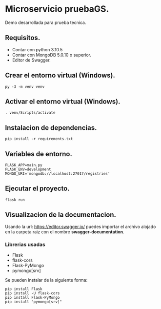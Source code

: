# Microservicio pruebaGS.
Demo desarrollada para prueba tecnica.
## Requisitos.
- Contar con python 3.10.5
- Contar con MongoDB 5.0.10 o superior.
- Editor de Swagger.

## Crear el entorno virtual (Windows).
```
py -3 -m venv venv
```
## Activar el entorno virtual (Windows).
```
. venv/Scripts/activate
```
## Instalacion de dependencias.
```
pip install -r requirements.txt
```
## Variables de entorno.
```
FLASK_APP=main.py
FLASK_ENV=development
MONGO_URI='mongodb://localhost:27017/registries'
```
## Ejecutar el proyecto.
```
flask run
```
## Visualizacion de la documentacion.
Usando la url: https://editor.swagger.io/ puedes importar el archivo alojado en la carpeta raiz con el nombre **swagger-documentation**.

### Librerias usadas
- Flask
- flask-cors
- Flask-PyMongo
- pymongo[srv]

Se pueden instalar de la siguiente forma:
```
pip install Flask
pip install -U flask-cors
pip install Flask-PyMongo
pip install "pymongo[srv]"
```
